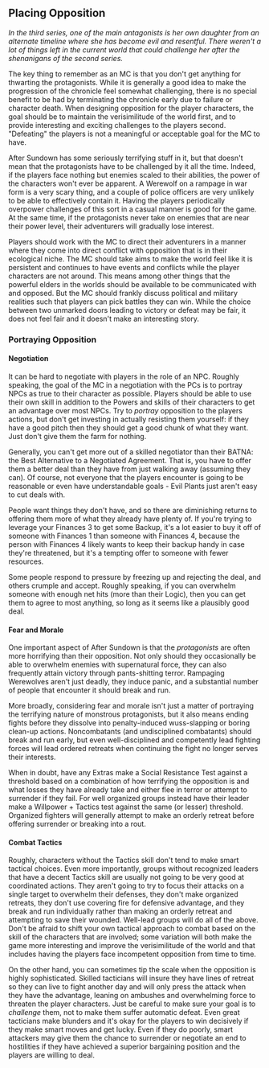 ## Placing Opposition
_In the third series, one of the main antagonists is her own daughter from an alternate timeline where she has become evil and resentful. There weren't a lot of things left in the current world that could challenge her after the shenanigans of the second series._

The key thing to remember as an MC is that you don't get anything for thwarting the protagonists. While it is generally a good idea to make the progression of the chronicle feel somewhat challenging, there is no special benefit to be had by terminating the chronicle early due to failure or character death. When designing opposition for the player characters, the goal should be to maintain the verisimilitude of the world first, and to provide interesting and exciting challenges to the players second. "Defeating" the players is not a meaningful or acceptable goal for the MC to have.

After Sundown has some seriously terrifying stuff in it, but that doesn't mean that the protagonists have to be challenged by it all the time. Indeed, if the players face nothing but enemies scaled to their abilities, the power of the characters won't ever be apparent. A Werewolf on a rampage in war form is a very scary thing, and a couple of police officers are very unlikely to be able to effectively contain it. Having the players periodically overpower challenges of this sort in a casual manner is good for the game. At the same time, if the protagonists never take on enemies that are near their power level, their adventurers will gradually lose interest.

Players should work with the MC to direct their adventurers in a manner where they come into direct conflict with opposition that is in their ecological niche. The MC should take aims to make the world feel like it is persistent and continues to have events and conflicts while the player characters are not around. This means among other things that the powerful elders in the worlds should be available to be communicated with and opposed. But the MC should frankly discuss political and military realities such that players can pick battles they can win. While the choice between two unmarked doors leading to victory or defeat may be fair, it does not feel fair and it doesn't make an interesting story.

### Portraying Opposition

#### Negotiation

It can be hard to negotiate with players in the role of an NPC. Roughly speaking, the goal of the MC in a negotiation with the PCs is to portray NPCs as true to their character as possible. Players should be able to use their own skill in addition to the Powers and skills of their characters to get an advantage over most NPCs. Try to _portray_ opposition to the players actions, but don't get investing in actually resisting them yourself: if they have a good pitch then they should get a good chunk of what they want. Just don't give them the farm for nothing.

Generally, you can't get more out of a skilled negotiator than their BATNA: the Best Alternative to a Negotiated Agreement. That is, you have to offer them a better deal than they have from just walking away (assuming they can). Of course, not everyone that the players encounter is going to be reasonable or even have understandable goals - Evil Plants just aren't easy to cut deals with.

People want things they don't have, and so there are diminishing returns to offering them more of what they already have plenty of. If you're trying to leverage your Finances 3 to get some Backup, it's a lot easier to buy it off of someone with Finances 1 than someone with Finances 4, because the person with Finances 4 likely wants to keep their backup handy in case they're threatened, but it's a tempting offer to someone with fewer resources.

Some people respond to pressure by freezing up and rejecting the deal, and others crumple and accept. Roughly speaking, if you can overwhelm someone with enough net hits (more than their Logic), then you can get them to agree to most anything, so long as it seems like a plausibly good deal.


#### Fear and Morale

One important aspect of After Sundown is that the _protagonists_ are often more horrifying than their opposition. Not only should they occasionally be able to overwhelm enemies with supernatural force, they can also frequently attain victory through pants-shitting terror. Rampaging Werewolves aren't just deadly, they induce panic, and a substantial number of people that encounter it should break and run.

More broadly, considering fear and morale isn't just a matter of portraying the terrifying nature of monstrous protagonists, but it also means ending fights before they dissolve into penalty-induced wuss-slapping or boring clean-up actions. Noncombatants (and undisciplined combatants) should break and run early, but even well-disciplined and competently lead fighting forces will lead ordered retreats when continuing the fight no longer serves their interests.

When in doubt, have any Extras make a Social Resistance Test against a threshold based on a combination of how terrifying the opposition is and what losses they have already take and either flee in terror or attempt to surrender if they fail. For well organized groups instead have their leader make a Willpower + Tactics test against the same (or lesser) threshold. Organized fighters will generally attempt to make an orderly retreat before offering surrender or breaking into a rout.

#### Combat Tactics

Roughly, characters without the Tactics skill don't tend to make smart tactical choices. Even more importantly, groups without recognized leaders that have a decent Tactics skill are usually not going to be very good at coordinated actions. They aren't going to try to focus their attacks on a single target to overwhelm their defenses, they don't make organized retreats, they don't use covering fire for defensive advantage, and they break and run individually rather than making an orderly retreat and attempting to save their wounded. Well-lead groups will do all of the above. Don't be afraid to shift your own tactical approach to combat based on the skill of the characters that are involved; some variation will both make the game more interesting and improve the verisimilitude of the world and that includes having the players face incompetent opposition from time to time.

On the other hand, you can sometimes tip the scale when the opposition is highly sophisticated. Skilled tacticians will insure they have lines of retreat so they can live to fight another day and will only press the attack when they have the advantage, leaning on ambushes and overwhelming force to threaten the player characters. Just be careful to make sure your goal is to _challenge_ them, not to make them suffer automatic defeat. Even great tacticians make blunders and it's okay for the players to win decisively if they make smart moves and get lucky. Even if they do poorly, smart attackers may give them the chance to surrender or negotiate an end to hostilities if they have achieved a superior bargaining position and the players are willing to deal.
